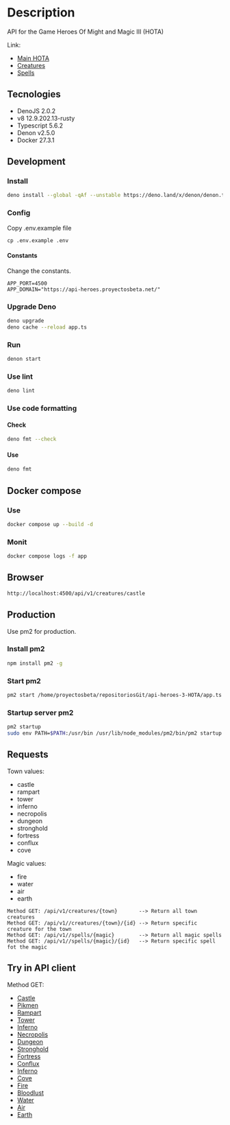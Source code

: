 # Description

API for the Game Heroes Of Might and Magic III (HOTA)

Link:

- [Main HOTA](https://heroes.thelazy.net//index.php/Main_Page)
- [Creatures](https://heroes.thelazy.net/index.php/List_of_creatures)
- [Spells](https://heroes.thelazy.net/index.php/List_of_spells)

## Tecnologies

- DenoJS 2.0.2
- v8 12.9.202.13-rusty
- Typescript 5.6.2
- Denon v2.5.0
- Docker 27.3.1

## Development

### Install

```bash
deno install --global -qAf --unstable https://deno.land/x/denon/denon.ts
```

### Config

Copy .env.example file

```
cp .env.example .env
```

#### Constants

Change the constants.

```
APP_PORT=4500
APP_DOMAIN="https://api-heroes.proyectosbeta.net/"
```

### Upgrade Deno

```bash
deno upgrade
deno cache --reload app.ts
```

### Run

```bash
denon start
```

### Use lint

```bash
deno lint
```

### Use code formatting

#### Check

```bash
deno fmt --check
```

#### Use

```bash
deno fmt
```

## Docker compose

### Use

```bash
docker compose up --build -d
```

### Monit

```bash
docker compose logs -f app
```

## Browser

```bash
http://localhost:4500/api/v1/creatures/castle
```

## Production

Use pm2 for production.

### Install pm2

```bash
npm install pm2 -g
```

### Start pm2

```bash
pm2 start /home/proyectosbeta/repositoriosGit/api-heroes-3-HOTA/app.ts --interpreter="deno" --interpreter-args="run --allow-net --allow-env --allow-read" --name api-heroes-3-hota
```

### Startup server pm2

```bash
pm2 startup
sudo env PATH=$PATH:/usr/bin /usr/lib/node_modules/pm2/bin/pm2 startup systemd -u proyectosbeta --hp /home/proyectosbeta
```

## Requests

Town values:

- castle
- rampart
- tower
- inferno
- necropolis
- dungeon
- stronghold
- fortress
- conflux
- cove

Magic values:

- fire
- water
- air
- earth

```text
Method GET: /api/v1/creatures/{town}       --> Return all town creatures
Method GET: /api/v1//creatures/{town}/{id} --> Return specific creature for the town
Method GET: /api/v1//spells/{magic}        --> Return all magic spells
Method GET: /api/v1//spells/{magic}/{id}   --> Return specific spell fot the magic
```

## Try in API client

Method GET:

- [Castle](https://api-heroes.proyectosbeta.net/api/v1/creatures/castle)
- [Pikmen](https://api-heroes.proyectosbeta.net/api/v1/creatures/castle/1)
- [Rampart](https://api-heroes.proyectosbeta.net/api/v1/creatures/rampart)
- [Tower](https://api-heroes.proyectosbeta.net/api/v1/creatures/tower)
- [Inferno](https://api-heroes.proyectosbeta.net/creatures/inferno)
- [Necropolis](https://api-heroes.proyectosbeta.net/api/v1/creatures/necropolis)
- [Dungeon](https://api-heroes.proyectosbeta.net/api/v1/creatures/dungeon)
- [Stronghold](https://api-heroes.proyectosbeta.net/api/v1/creatures/stronghold)
- [Fortress](https://api-heroes.proyectosbeta.net/api/v1/creatures/fortress)
- [Conflux](https://api-heroes.proyectosbeta.net/api/v1/creatures/conflux)
- [Inferno](https://api-heroes.proyectosbeta.net/api/v1/creatures/inferno)
- [Cove](https://api-heroes.proyectosbeta.net/api/v1/creatures/cove)
- [Fire](https://api-heroes.proyectosbeta.net/api/v1/spells/fire)
- [Bloodlust](https://api-heroes.proyectosbeta.net/api/v1/spells/fire/1)
- [Water](https://api-heroes.proyectosbeta.net/api/v1/spells/water)
- [Air](https://api-heroes.proyectosbeta.net/api/v1/spells/air)
- [Earth](https://api-heroes.proyectosbeta.net/api/v1/spells/earth)
